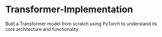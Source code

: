 # Transformer-Implementation
Built a Transformer model from scratch using PyTorch to understand its core architecture and functionality.
